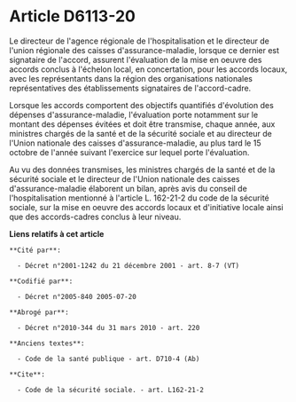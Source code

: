 # Article D6113-20

Le directeur de l'agence régionale de l'hospitalisation et le directeur de l'union régionale des caisses d'assurance-maladie,
lorsque ce dernier est signataire de l'accord, assurent l'évaluation de la mise en oeuvre des accords conclus à l'échelon
local, en concertation, pour les accords locaux, avec les représentants dans la région des organisations nationales
représentatives des établissements signataires de l'accord-cadre.

Lorsque les accords comportent des objectifs quantifiés d'évolution des dépenses d'assurance-maladie, l'évaluation porte
notamment sur le montant des dépenses évitées et doit être transmise, chaque année, aux ministres chargés de la santé et de
la sécurité sociale et au directeur de l'Union nationale des caisses d'assurance-maladie, au plus tard le 15 octobre de
l'année suivant l'exercice sur lequel porte l'évaluation.

Au vu des données transmises, les ministres chargés de la santé et de la sécurité sociale et le directeur de l'Union
nationale des caisses d'assurance-maladie élaborent un bilan, après avis du conseil de l'hospitalisation mentionné à
l'article L. 162-21-2 du code de la sécurité sociale, sur la mise en oeuvre des accords locaux et d'initiative locale ainsi
que des accords-cadres conclus à leur niveau.

**Liens relatifs à cet article**

	**Cité par**:

	  - Décret n°2001-1242 du 21 décembre 2001 - art. 8-7 (VT)

	**Codifié par**:

	  - Décret n°2005-840 2005-07-20

	**Abrogé par**:

	  - Décret n°2010-344 du 31 mars 2010 - art. 220

	**Anciens textes**:

	  - Code de la santé publique - art. D710-4 (Ab)

	**Cite**:

	  - Code de la sécurité sociale. - art. L162-21-2
